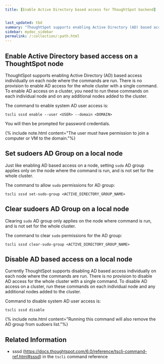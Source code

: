 ```yaml
---
title: [Enable Active Directory based access for ThoughtSpot backend]


last_updated: tbd
summary: "ThoughtSpot supports enabling Active Directory (AD) based access individually on each node where the commands are run. "
sidebar: mydoc_sidebar
permalink: /:collection/:path.html
---
```


## Enable Active Directory based access on a ThoughtSpot node

ThoughtSpot supports enabling Active Directory (AD) based access individually on
each node where the commands are run. There is no provision to enable AD access
for the whole cluster with a single command. To enable AD access on a cluster,
you need to run these commands on each individual node and on any additional
nodes added to the cluster.

The command to enable system AD user access is:

```
tscli sssd enable --user <USER> --domain <DOMAIN>
```

You will then be prompted for password credentials.

{% include note.html content="The user must have permission to join a computer or VM to the domain."%}

## Set sudoers AD Group on a local node

Just like enabling AD based access on a node, setting `sudo` AD group applies
only on the node where the command is run, and is not set for the whole cluster.

The command to allow `sudo` permissions for AD group:

```
tscli sssd set-sudo-group <ACTIVE_DIRECTORY_GROUP_NAME>
```

## Clear sudoers AD Group on a local node

Clearing `sudo` AD group only applies on the node where command is run, and is
not set for the whole cluster.

The command to clear `sudo` permissions for the AD group:

```
tscli sssd clear-sudo-group <ACTIVE_DIRECTORY_GROUP_NAME>
```

## Disable AD based access on a local node

Currently ThoughtSpot supports disabling AD based access individually on each
node where the commands are run. There is no provision to disable AD access for
the whole cluster with a single command. To disable AD access on a cluster,  run
these commands on each individual node and any additional nodes added to the
cluster.

Command to disable system AD user access is:

```
tscli sssd disable
```

{% include note.html content="Running this command will also remove the AD group from sudoers list."%}

## Related Information

* sssd (https://docs.thoughtspot.com/6.0/reference/tscli-command-ref.html#sssd) in the `tscli` command reference
